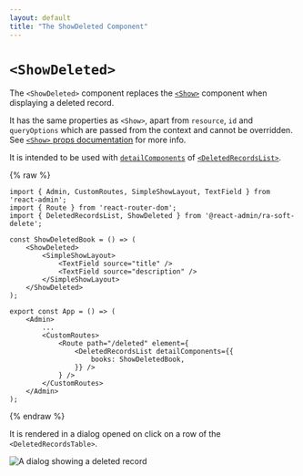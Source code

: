 ```yaml
---
layout: default
title: "The ShowDeleted Component"
---
```


# `<ShowDeleted>`

The `<ShowDeleted>` component replaces the [`<Show>`](https://marmelab.com/react-admin/Show.html) component when displaying a deleted record.

It has the same properties as `<Show>`, apart from `resource`, `id` and `queryOptions` which are passed from the context and cannot be overridden. See [`<Show>` props documentation](https://marmelab.com/react-admin/Show.html#props) for more info.

It is intended to be used with [`detailComponents`](./DeletedRecordsList.md#detailcomponents) of [`<DeletedRecordsList>`](./DeletedRecordsList.md).

{% raw %}
```tsx
import { Admin, CustomRoutes, SimpleShowLayout, TextField } from 'react-admin';
import { Route } from 'react-router-dom';
import { DeletedRecordsList, ShowDeleted } from '@react-admin/ra-soft-delete';

const ShowDeletedBook = () => (
    <ShowDeleted>
        <SimpleShowLayout>
            <TextField source="title" />
            <TextField source="description" />
        </SimpleShowLayout>
    </ShowDeleted>
);

export const App = () => (
    <Admin>
        ...
        <CustomRoutes>
            <Route path="/deleted" element={
                <DeletedRecordsList detailComponents={{
                    books: ShowDeletedBook,
                }} />
            } />
        </CustomRoutes>
    </Admin>
);
```
{% endraw %}

It is rendered in a dialog opened on click on a row of the `<DeletedRecordsTable>`.

![A dialog showing a deleted record](https://react-admin-ee.marmelab.com/assets/ShowDeleted.png)